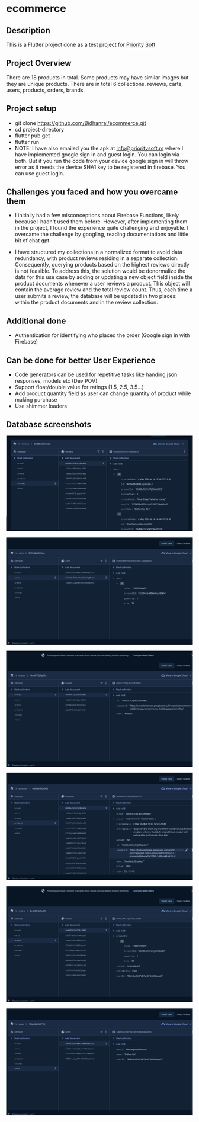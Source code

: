 # ecommerce

## Description

This is a Flutter project done as a test project for [Priority Soft](https://www.prioritysoft.rs)

## Project Overview

There are 18 products in total. Some products may have similar images but they are unique products.
There are in total 6 collections. reviews, carts, users, products, orders, brands.

## Project setup

- git clone https://github.com/Bidhanrai/ecommerce.git
- cd project-directory
- flutter pub get
- flutter run
- NOTE: I have also emailed you the apk at info@prioritysoft.rs where I have implemented google sign in and guest login. You can login via both. 
But if you run the code from your device google sign in will throw error as it needs the device SHA1 key to be registered in firebase. You can use guest login.



## Challenges you faced and how you overcame them

- I initially had a few misconceptions about Firebase Functions, likely because I hadn't used them before. 
However, after implementing them in the project, I found the experience quite challenging and enjoyable.
I overcame the challenge by googling, reading documentations and little bit of chat gpt.

- I have structured my collections in a normalized format to avoid data redundancy, with product reviews residing in a 
separate collection. Consequently, querying products based on the highest reviews directly is not feasible. To address this, 
the solution would be denormalize the data for this use case by adding or updating a new object field inside the product documents whenever 
a user reviews a product. This object will contain the average review and the total review count. Thus, each time a user submits a 
review, the database will be updated in two places: within the product documents and in the review collection.



## Additional done

- Authentication for identifying who placed the order (Google sign in with Firebase)


## Can be done for better User Experience

- Code generators can be used for repetitive tasks like handing json responses, models etc (Dev POV)
- Support float/double value for ratings (1.5, 2.5, 3.5...)
- Add product quantity field as user can change quantity of product while making purchase
- Use shimmer loaders



## Database screenshots
![reviews](/images/reviews.png "reviews")

![carts](images/Screenshot_2024-05-04_at_10.42.654.png "carts")

![brands](images/Screenshot_2024-05-041234.png "brands")

![products](images/Screenshot_2024-05-04_at_10.41.png "products")

![orders](images/Screenshot_2024-05-04_432.png "orders")

![users](images/Screenshot_2024-05-04_at_10.42.0.png "orders")


